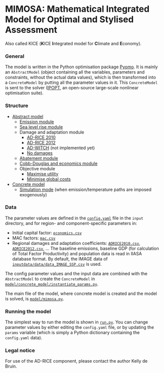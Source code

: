 # MIMOSA: Mathematical Integrated Model for Optimal and Stylised Assessment

Also called KICE (**K**ICE **I**ntegrated model for **C**limate and **E**conomy).

### General

The model is written in the Python optimisation package [Pyomo](https://www.pyomo.org/). It is mainly an `AbstractModel`
(object containing all the variables, parameters and constraints, without the actual data values), which is then
transformed into a `ConcreteModel` by putting all the parameter values in it. This `ConcreteModel` is sent to the solver
([IPOPT](https://coin-or.github.io/Ipopt/), an open-source large-scale nonlinear optimisation suite).

### Structure

* [Abstract model](model/abstract_model.py)
  * [Emission module](model/components/emissions.py)
  * [Sea level rise module](model/components/sealevelrise.py)
  * Damage and adaptation module
    * [AD-RICE 2010](model/components/damages/ad_rice2010.py)
    * [AD-RICE 2012](model/components/damages/ad_rice2012.py)
    * [AD-WITCH](model/components/damages/ad_witch.py) (not implemented yet)
    * [No damages](model/components/damages/nodamage.py)
  * [Abatement module](model/components/abatement.py)
  * [Cobb-Douglas and economics module](model/components/cobbdouglas.py)
  * Objective module
    * [Maximise utility](model/components/objective/utility.py)
    * [Minimise global costs](model/components/objective/globalcosts.py)
* [Concrete model](model/concrete_model/instantiate_params.py)
  * [Simulation mode](model/concrete_model/simulation_mode/main.py) (when emission/temperature paths are imposed exogenously)
    
### Data

The parameter values are defined in the [`config.yaml`](inputdata/config/config.yaml) file in the `input` directory, and for region- and component-specific parameters in:
* Initial capital factor: [`economics.csv`](inputdata/params/economics.csv)
* MAC factors: [`mac.csv`](inputdata/params/mac.csv)
* Regional damages and adaptation coefficients: [`ADRICE2010.csv`](inputdata/params/ADRICE2010.csv), [`ADRICE2012.csv`](inputdata/params/ADRICE2012.csv), ...
The baseline emissions, baseline GDP (for calculation of Total Factor Productivity) and population data is read in IIASA
database format. By default, the IMAGE data of [`inputdata/data/data_IMAGE_SSP.csv`](inputdata/data/data_IMAGE_SSP.csv) is used.

The config parameter values and the input data are combined with the `AbstractModel` to create the `ConcreteModel` in
[`model/concrete_model/instantiate_params.py`](model/concrete_model/instantiate_params.py).

The main file of the model, where concrete model is created and the model is solved, is [`model/mimosa.py`](model/mimosa.py).

### Running the model

The simplest way to run the model is shown in [`run.py`](run.py). You can change parameter values by either editing the 
`config.yaml` file, or by updating the `params` variable (which is simply a Python dictionary containing the `config.yaml`
data).




### Legal notice
For use of the AD-RICE component, please contact the author Kelly de Bruin.
